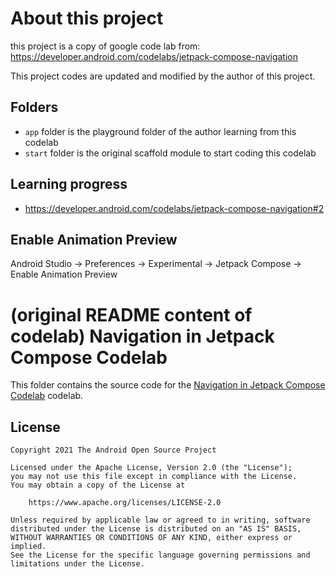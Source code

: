 # About this project
this project is a copy of google code lab from: https://developer.android.com/codelabs/jetpack-compose-navigation

This project codes are updated and modified by the author of this project.

## Folders
* `app` folder is the playground folder of the author learning from this codelab
* `start` folder is the original scaffold module to start coding this codelab

## Learning progress
* https://developer.android.com/codelabs/jetpack-compose-navigation#2

## Enable Animation Preview
Android Studio -> Preferences -> Experimental -> Jetpack Compose -> Enable Animation Preview


# (original README content of codelab) Navigation in Jetpack Compose Codelab

This folder contains the source code for the
[Navigation in Jetpack Compose Codelab](https://developer.android.com/codelabs/jetpack-compose-navigation)
codelab.

## License
```
Copyright 2021 The Android Open Source Project

Licensed under the Apache License, Version 2.0 (the "License");
you may not use this file except in compliance with the License.
You may obtain a copy of the License at

    https://www.apache.org/licenses/LICENSE-2.0

Unless required by applicable law or agreed to in writing, software
distributed under the License is distributed on an "AS IS" BASIS,
WITHOUT WARRANTIES OR CONDITIONS OF ANY KIND, either express or implied.
See the License for the specific language governing permissions and
limitations under the License.
```

